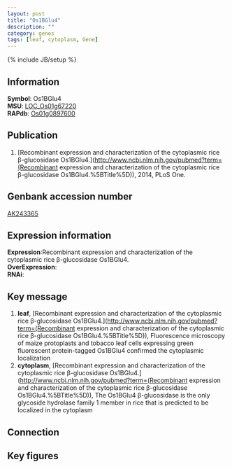 ```yaml
---
layout: post
title: "Os1BGlu4"
description: ""
category: genes
tags: [leaf, cytoplasm, Gene]
---
```

{% include JB/setup %}

## Information
__Symbol__: Os1BGlu4  
__MSU__: [LOC_Os01g67220](http://rice.plantbiology.msu.edu/cgi-bin/ORF_infopage.cgi?orf=LOC_Os01g67220)  
__RAPdb__: [Os01g0897600](http://rapdb.dna.affrc.go.jp/viewer/gbrowse_details/irgsp1?name=Os01g0897600)  

## Publication
1. [Recombinant expression and characterization of the cytoplasmic rice β-glucosidase Os1BGlu4.](http://www.ncbi.nlm.nih.gov/pubmed?term=(Recombinant expression and characterization of the cytoplasmic rice β-glucosidase Os1BGlu4.%5BTitle%5D)), 2014, PLoS One.

## Genbank accession number
[AK243365](http://www.ncbi.nlm.nih.gov/nuccore/AK243365)

## Expression information
__Expression__:Recombinant expression and characterization of the cytoplasmic rice β-glucosidase Os1BGlu4.  
__OverExpression__:  
__RNAi__:  

## Key message
1. __leaf__, [Recombinant expression and characterization of the cytoplasmic rice β-glucosidase Os1BGlu4.](http://www.ncbi.nlm.nih.gov/pubmed?term=(Recombinant expression and characterization of the cytoplasmic rice β-glucosidase Os1BGlu4.%5BTitle%5D)),  Fluorescence microscopy of maize protoplasts and tobacco leaf cells expressing green fluorescent protein-tagged Os1BGlu4 confirmed the cytoplasmic localization
2. __cytoplasm__, [Recombinant expression and characterization of the cytoplasmic rice β-glucosidase Os1BGlu4.](http://www.ncbi.nlm.nih.gov/pubmed?term=(Recombinant expression and characterization of the cytoplasmic rice β-glucosidase Os1BGlu4.%5BTitle%5D)), The Os1BGlu4 β-glucosidase is the only glycoside hydrolase family 1 member in rice that is predicted to be localized in the cytoplasm

## Connection

## Key figures


